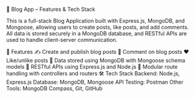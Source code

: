 📝 Blog App – Features & Tech Stack

This is a full-stack Blog Application built with Express.js, MongoDB, and Mongoose, allowing users to create posts, like posts, and add comments. All data is stored securely in a MongoDB database, and RESTful APIs are used to handle client-server communication.

🚀 Features
✍️ Create and publish blog posts
💬 Comment on blog posts
❤️ Like/unlike posts
🧾 Data stored using MongoDB with Mongoose schema models
🔗 RESTful APIs using Express.js and Node.js
🔄 Modular route handling with controllers and routers
🛠️ Tech Stack
Backend: Node.js, Express.js
Database: MongoDB, Mongoose
API Testing: Postman
Other Tools: MongoDB Compass, Git, GitHub
